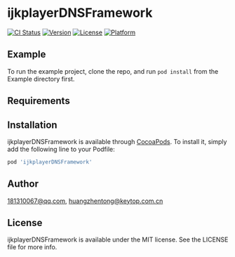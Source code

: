 # ijkplayerDNSFramework

[![CI Status](https://img.shields.io/travis/181310067@qq.com/ijkplayerDNSFramework.svg?style=flat)](https://travis-ci.org/181310067@qq.com/ijkplayerDNSFramework)
[![Version](https://img.shields.io/cocoapods/v/ijkplayerDNSFramework.svg?style=flat)](https://cocoapods.org/pods/ijkplayerDNSFramework)
[![License](https://img.shields.io/cocoapods/l/ijkplayerDNSFramework.svg?style=flat)](https://cocoapods.org/pods/ijkplayerDNSFramework)
[![Platform](https://img.shields.io/cocoapods/p/ijkplayerDNSFramework.svg?style=flat)](https://cocoapods.org/pods/ijkplayerDNSFramework)

## Example

To run the example project, clone the repo, and run `pod install` from the Example directory first.

## Requirements

## Installation

ijkplayerDNSFramework is available through [CocoaPods](https://cocoapods.org). To install
it, simply add the following line to your Podfile:

```ruby
pod 'ijkplayerDNSFramework'
```

## Author

181310067@qq.com, huangzhentong@keytop.com.cn

## License

ijkplayerDNSFramework is available under the MIT license. See the LICENSE file for more info.
